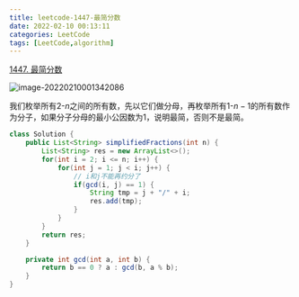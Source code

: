 ```yaml
---
title: leetcode-1447-最简分数
date: 2022-02-10 00:13:11
categories: LeetCode
tags: [LeetCode,algorithm]
---
```


[1447. 最简分数](https://leetcode-cn.com/problems/simplified-fractions/)

![image-20220210001342086](https://gitee.com/cao_ziqiang/img/raw/master/20220210001342.png)

我们枚举所有$2$-$n$之间的所有数，先以它们做分母，再枚举所有$1$-$n - 1$的所有数作为分子，如果分子分母的最小公因数为1，说明最简，否则不是最简。

```java
class Solution {
    public List<String> simplifiedFractions(int n) {
        List<String> res = new ArrayList<>();
        for(int i = 2; i <= n; i++) {
            for(int j = 1; j < i; j++) {
                // i和j不能再约分了
                if(gcd(i, j) == 1) {
                    String tmp = j + "/" + i;
                    res.add(tmp);
                }
            }
        }
        return res;
    }

    private int gcd(int a, int b) {
        return b == 0 ? a : gcd(b, a % b);
    }
}
```

